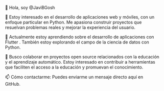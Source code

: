 👋 Hola, soy @JaviBGosh

👀 Estoy interesado en el desarrollo de aplicaciones web y móviles, con un enfoque particular en Python. Me apasiona construir proyectos que resuelvan problemas reales y mejorar la experiencia del usuario.

🌱 Actualmente estoy aprendiendo sobre el desarrollo de aplicaciones con Flutter . También estoy explorando el campo de la ciencia de datos con Python.

💞️ Busco colaborar en proyectos open source relacionados con la educación y el aprendizaje automático. Estoy interesado en contribuir a herramientas que faciliten el acceso a la educación y promuevan el conocimiento.

📫 Cómo contactarme: Puedes enviarme un mensaje directo aquí en GitHub.  

